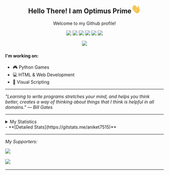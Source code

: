 <h2 align="center">Hello There! I am Optimus Prime<img src="https://github.com/ABSphreak/ABSphreak/blob/master/gifs/Hi.gif" width="30px"></h2>
<p align="center">Welcome to my Github profile!</p>

<p align="center">
	<a href="https://github.com/Ravanger101"><img src="https://gpvc.arturio.dev/Ravanger101"></a> <!--Profile views-->
	<a href="mailto:panther2008aryan101@gmail.com"><img src="https://img.shields.io/badge/My-Email-red.svg"></a> <!--Email-->
	<a href="https://github.com/Ravanger101"><img src="https://img.shields.io/github/stars/Ravanger101"></a> <!--Stars-->
    <a href="https://ravanger101.github.io/DragonRealmsWebsite/"><img src="https://img.shields.io/badge/My-Website-yellow"></a> <!--Website-->
	<a href="https://aryan-gore.itch.io/"><img src="https://img.shields.io/badge/Itch-red"></a> <!--Itch-->
    <a href="https://discord.gg/s3HKTUJcpk"><img src="https://img.shields.io/badge/Discord-Optimus Prime%239537-blueviolet?logo=discord"></a> <!--Discord-->
</p>

<!--<p align="center">
	<a href="https://github.com/Ravanger101/Ravanger101/actions/workflows/metrics.yml"><img src="https://github.com/Ravanger101/Ravanger101/actions/workflows/metrics.yml/badge.svg?branch=main"></a>
</p>-->

<p align="center">
	<a href="https://github.com/ryo-ma/github-profile-trophy"><img src="https://github-profile-trophy.vercel.app/?username=Ravanger101&no-frame=true&column=6&theme=onedark"></a> <!--Trophies-->
</p>

<!--<p>
	<img src="https://github.com/Ravanger101/Ravanger101/blob/main/github-metrics.svg">
</p>-->

#### I'm working on:
- 🎮 Python Games
- 💻 HTML & Web Development
- 📜 Visual Scripting

<hr>
<i align="center">
	"Learning to write programs stretches your mind, and helps you think better, creates a way of thinking about things that I think is helpful in all domains." — Bill Gates
</i>
<hr>

<details><summary>My Statistics</summary>
<hr>
	<p>
		<img align="center" src="https://github-readme-stats.vercel.app/api?username=Ravanger101&include_all_commits=true&count_private=true&show_icons=true&line_height=20&title_color=7A7ADB&icon_color=2234AE&text_color=D3D3D3&bg_color=0,000000,130F40">
	</p>
</details>
- **[Detailed Stats](https://gitstats.me/aniket7515)**
 
<hr>
<i align="Left">
	<font>
        My Supporters:
	</font>
	<p>
	</p>
	<a href="https://github.com/TurnipGuy30"><img src="https://img.shields.io/badge/-TurnipGuy30-333333?style-flat&logo=github"></a> <!--Johnny-->
	<p>
	</p>
	<a href="https://github.com/aniket7515"><img src="https://img.shields.io/badge/-aniket7515-333333?style-flat&logo=github"></a> <!--Aniket Dhokane (Big Brother)-->
</i>
<hr>
